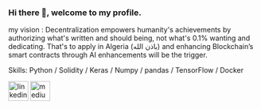 

### Hi there 👋, welcome to my profile.
my vision :
Decentralization empowers humanity's achievements by authorizing what's written and should being, not what's 0.1% wanting and dedicating. 
That's to apply in Algeria (باذن الله) and enhancing Blockchain’s smart contracts through AI enhancements will be the trigger.

Skills: Python /  Solidity / Keras / Numpy / pandas / TensorFlow / Docker 



[<img src='https://cdn.jsdelivr.net/npm/simple-icons@3.0.1/icons/linkedin.svg' alt='linkedin' height='40'>](https://www.linkedin.com/in/https://www.linkedin.com/in/oussama1elottri//)  [<img src='https://cdn.jsdelivr.net/npm/simple-icons@3.0.1/icons/medium.svg' alt='medium' height='40'>](https://medium.com/@oussama1elottri)  


<!--
**oussama1elottri/oussama1elottri** is a ✨ _special_ ✨ repository because its `README.md` (this file) appears on your GitHub profile.

Here are some ideas to get you started:

- 🔭 I’m currently working on ...
- 🌱 I’m currently learning ...
- 👯 I’m looking to collaborate on ...
- 🤔 I’m looking for help with ...
- 💬 Ask me about ...
- 📫 How to reach me: ...
- 😄 Pronouns: ...
- ⚡ Fun fact: ...
-->

